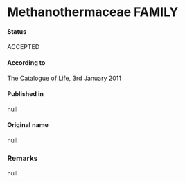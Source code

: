 Methanothermaceae FAMILY
=======

#### Status
ACCEPTED

#### According to
The Catalogue of Life, 3rd January 2011

#### Published in
null

#### Original name
null

### Remarks
null